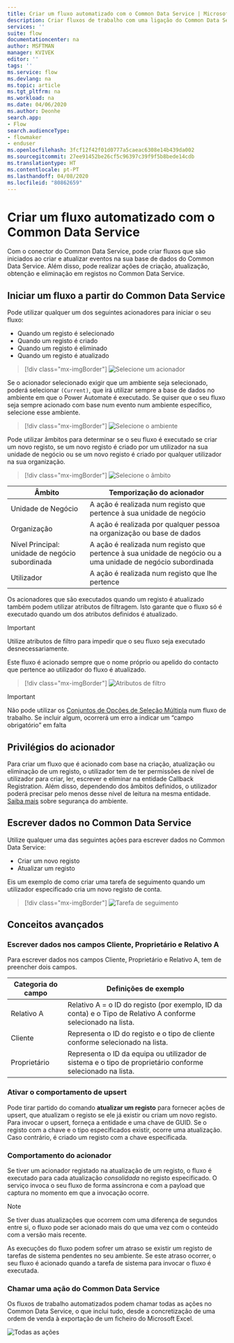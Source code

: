 ```yaml
---
title: Criar um fluxo automatizado com o Common Data Service | Microsoft Docs
description: Criar fluxos de trabalho com uma ligação do Common Data Service e o Power Automate
services: ''
suite: flow
documentationcenter: na
author: MSFTMAN
manager: KVIVEK
editor: ''
tags: ''
ms.service: flow
ms.devlang: na
ms.topic: article
ms.tgt_pltfrm: na
ms.workload: na
ms.date: 04/06/2020
ms.author: Deonhe
search.app:
- Flow
search.audienceType:
- flowmaker
- enduser
ms.openlocfilehash: 3fcf12f42f01d0777a5caeac6308e14b439da002
ms.sourcegitcommit: 27ee91452be26cf5c96397c39f9f5b8bede14cdb
ms.translationtype: HT
ms.contentlocale: pt-PT
ms.lasthandoff: 04/08/2020
ms.locfileid: "80862659"
---
```

# <a name="create-an-automated-flow-by-using-common-data-service"></a>Criar um fluxo automatizado com o Common Data Service


Com o conector do Common Data Service, pode criar fluxos que são iniciados ao criar e atualizar eventos na sua base de dados do Common Data Service. Além disso, pode realizar ações de criação, atualização, obtenção e eliminação em registos no Common Data Service.

## <a name="initiate-a-flow-from-common-data-service"></a>Iniciar um fluxo a partir do Common Data Service

Pode utilizar qualquer um dos seguintes acionadores para iniciar o seu fluxo:

- Quando um registo é selecionado
- Quando um registo é criado
- Quando um registo é eliminado
- Quando um registo é atualizado


> [!div class="mx-imgBorder"]
> ![Selecione um acionador](./media/cds-connector/Triggers.png)

Se o acionador selecionado exigir que um ambiente seja selecionado, poderá selecionar `(Current)`, que irá utilizar sempre a base de dados no ambiente em que o Power Automate é executado. Se quiser que o seu fluxo seja sempre acionado com base num evento num ambiente específico, selecione esse ambiente.

> [!div class="mx-imgBorder"]
> ![Selecione o ambiente](./media/cds-connector/Environments.png)

Pode utilizar âmbitos para determinar se o seu fluxo é executado se criar um novo registo, se um novo registo é criado por um utilizador na sua unidade de negócio ou se um novo registo é criado por qualquer utilizador na sua organização.

> [!div class="mx-imgBorder"]
> ![Selecione o âmbito](./media/cds-connector/Scopes.png)

|Âmbito|Temporização do acionador|
| --- | --- |
|Unidade de Negócio|A ação é realizada num registo que pertence à sua unidade de negócio|
|Organização|A ação é realizada por qualquer pessoa na organização ou base de dados|
|Nível Principal: unidade de negócio subordinada|A ação é realizada num registo que pertence à sua unidade de negócio ou a uma unidade de negócio subordinada|
|Utilizador|A ação é realizada num registo que lhe pertence|

Os acionadores que são executados quando um registo é atualizado também podem utilizar atributos de filtragem. Isto garante que o fluxo só é executado quando um dos atributos definidos é atualizado.

> [!IMPORTANT]
> Utilize atributos de filtro para impedir que o seu fluxo seja executado desnecessariamente.

Este fluxo é acionado sempre que o nome próprio ou apelido do contacto que pertence ao utilizador do fluxo é atualizado.

> [!div class="mx-imgBorder"]
> ![Atributos de filtro](./media/cds-connector/FilterAttributes.png)

> [!IMPORTANT]
> Não pode utilizar os [Conjuntos de Opções de Seleção Múltipla](/powerapps/maker/common-data-service/custom-picklists) num fluxo de trabalho. Se incluir algum, ocorrerá um erro a indicar um “campo obrigatório” em falta

## <a name="trigger-privileges"></a>Privilégios do acionador

Para criar um fluxo que é acionado com base na criação, atualização ou eliminação de um registo, o utilizador tem de ter permissões de nível de utilizador para criar, ler, escrever e eliminar na entidade Callback Registration. Além disso, dependendo dos âmbitos definidos, o utilizador poderá precisar pelo menos desse nível de leitura na mesma entidade.  [Saiba mais](https://docs.microsoft.com/power-platform/admin/database-security) sobre segurança do ambiente.

## <a name="write-data-into-common-data-service"></a>Escrever dados no Common Data Service

Utilize qualquer uma das seguintes ações para escrever dados no Common Data Service:

- Criar um novo registo
- Atualizar um registo

Eis um exemplo de como criar uma tarefa de seguimento quando um utilizador especificado cria um novo registo de conta.  

> [!div class="mx-imgBorder"]
> ![Tarefa de seguimento](./media/cds-connector/Regarding.png)

## <a name="advanced-concepts"></a>Conceitos avançados

### <a name="write-data-into-customer-owner-and-regarding-fields"></a>Escrever dados nos campos Cliente, Proprietário e Relativo A

Para escrever dados nos campos Cliente, Proprietário e Relativo A, tem de preencher dois campos.

| Categoria do campo | Definições de exemplo |
| --- | --- |
| Relativo A | Relativo A = o ID do registo (por exemplo, ID da conta) e o Tipo de Relativo A conforme selecionado na lista. |
| Cliente | Representa o ID do registo e o tipo de cliente conforme selecionado na lista. |
| Proprietário | Representa o ID da equipa ou utilizador de sistema e o tipo de proprietário conforme selecionado na lista. |

### <a name="enable-upsert-behavior"></a>Ativar o comportamento de upsert

Pode tirar partido do comando **atualizar um registo** para fornecer ações de upsert, que atualizam o registo se ele já existir ou criam um novo registo. Para invocar o upsert, forneça a entidade e uma chave de GUID. Se o registo com a chave e o tipo especificados existir, ocorre uma atualização. Caso contrário, é criado um registo com a chave especificada.

### <a name="trigger-behavior"></a>Comportamento do acionador

Se tiver um acionador registado na atualização de um registo, o fluxo é executado para cada atualização *consolidada* no registo especificado. O serviço invoca o seu fluxo de forma assíncrona e com a payload que captura no momento em que a invocação ocorre.

> [!NOTE]
> Se tiver duas atualizações que ocorrem com uma diferença de segundos entre si, o fluxo pode ser acionado mais do que uma vez com o conteúdo com a versão mais recente.

As execuções do fluxo podem sofrer um atraso se existir um registo de tarefas de sistema pendentes no seu ambiente.  Se este atraso ocorrer, o seu fluxo é acionado quando a tarefa de sistema para invocar o fluxo é executada.

### <a name="call-any-common-data-service-action"></a>Chamar uma ação do Common Data Service

Os fluxos de trabalho automatizados podem chamar todas as ações no Common Data Service, o que inclui tudo, desde a concretização de uma ordem de venda à exportação de um ficheiro do Microsoft Excel.

 ![Todas as ações](./media/cds-connector/all-actions.png "todas as ações")


